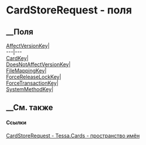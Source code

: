 # CardStoreRequest - поля
##  __Поля
[AffectVersionKey](F_Tessa_Cards_CardStoreRequest_AffectVersionKey.htm)|  
---|---  
[CardKey](F_Tessa_Cards_CardStoreRequest_CardKey.htm)|  
[DoesNotAffectVersionKey](F_Tessa_Cards_CardStoreRequest_DoesNotAffectVersionKey.htm)|  
[FileMappingKey](F_Tessa_Cards_CardStoreRequest_FileMappingKey.htm)|  
[ForceReleaseLockKey](F_Tessa_Cards_CardStoreRequest_ForceReleaseLockKey.htm)|  
[ForceTransactionKey](F_Tessa_Cards_CardStoreRequest_ForceTransactionKey.htm)|  
[SystemMethodKey](F_Tessa_Cards_CardStoreRequest_SystemMethodKey.htm)|  
## __См. также
#### Ссылки
[CardStoreRequest - ](T_Tessa_Cards_CardStoreRequest.htm)
[Tessa.Cards - пространство имён](N_Tessa_Cards.htm)
